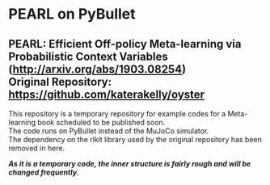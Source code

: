 PEARL on PyBullet
=

PEARL: Efficient Off-policy Meta-learning via Probabilistic Context Variables   
(http://arxiv.org/abs/1903.08254)   
Original Repository: https://github.com/katerakelly/oyster   
---
This repository is a temporary repository for example codes for a Meta-learning book scheduled to be published soon.  
The code runs on PyBullet instead of the MuJoCo simulator.   
The dependency on the rlkit library used by the original repository has been removed in here.

***As it is a temporary code, the inner structure is fairly rough and will be changed frequently.***
